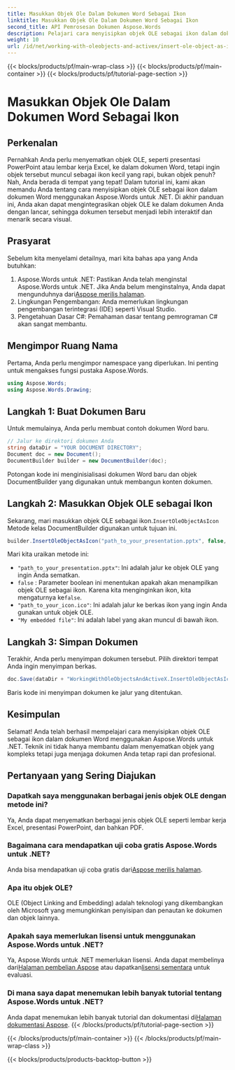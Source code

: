 ```yaml
---
title: Masukkan Objek Ole Dalam Dokumen Word Sebagai Ikon
linktitle: Masukkan Objek Ole Dalam Dokumen Word Sebagai Ikon
second_title: API Pemrosesan Dokumen Aspose.Words
description: Pelajari cara menyisipkan objek OLE sebagai ikon dalam dokumen Word menggunakan Aspose.Words untuk .NET. Ikuti panduan langkah demi langkah kami untuk menyempurnakan dokumen Anda.
weight: 10
url: /id/net/working-with-oleobjects-and-activex/insert-ole-object-as-icon/
---
```


{{< blocks/products/pf/main-wrap-class >}}
{{< blocks/products/pf/main-container >}}
{{< blocks/products/pf/tutorial-page-section >}}

# Masukkan Objek Ole Dalam Dokumen Word Sebagai Ikon

## Perkenalan

Pernahkah Anda perlu menyematkan objek OLE, seperti presentasi PowerPoint atau lembar kerja Excel, ke dalam dokumen Word, tetapi ingin objek tersebut muncul sebagai ikon kecil yang rapi, bukan objek penuh? Nah, Anda berada di tempat yang tepat! Dalam tutorial ini, kami akan memandu Anda tentang cara menyisipkan objek OLE sebagai ikon dalam dokumen Word menggunakan Aspose.Words untuk .NET. Di akhir panduan ini, Anda akan dapat mengintegrasikan objek OLE ke dalam dokumen Anda dengan lancar, sehingga dokumen tersebut menjadi lebih interaktif dan menarik secara visual.

## Prasyarat

Sebelum kita menyelami detailnya, mari kita bahas apa yang Anda butuhkan:

1.  Aspose.Words untuk .NET: Pastikan Anda telah menginstal Aspose.Words untuk .NET. Jika Anda belum menginstalnya, Anda dapat mengunduhnya dari[Aspose merilis halaman](https://releases.aspose.com/words/net/).
2. Lingkungan Pengembangan: Anda memerlukan lingkungan pengembangan terintegrasi (IDE) seperti Visual Studio.
3. Pengetahuan Dasar C#: Pemahaman dasar tentang pemrograman C# akan sangat membantu.

## Mengimpor Ruang Nama

Pertama, Anda perlu mengimpor namespace yang diperlukan. Ini penting untuk mengakses fungsi pustaka Aspose.Words.

```csharp
using Aspose.Words;
using Aspose.Words.Drawing;
```

## Langkah 1: Buat Dokumen Baru

Untuk memulainya, Anda perlu membuat contoh dokumen Word baru.

```csharp
// Jalur ke direktori dokumen Anda
string dataDir = "YOUR DOCUMENT DIRECTORY";
Document doc = new Document();
DocumentBuilder builder = new DocumentBuilder(doc);
```

Potongan kode ini menginisialisasi dokumen Word baru dan objek DocumentBuilder yang digunakan untuk membangun konten dokumen.

## Langkah 2: Masukkan Objek OLE sebagai Ikon

 Sekarang, mari masukkan objek OLE sebagai ikon.`InsertOleObjectAsIcon` Metode kelas DocumentBuilder digunakan untuk tujuan ini.

```csharp
builder.InsertOleObjectAsIcon("path_to_your_presentation.pptx", false, "path_to_your_icon.ico", "My embedded file");
```

Mari kita uraikan metode ini:
- `"path_to_your_presentation.pptx"`: Ini adalah jalur ke objek OLE yang ingin Anda sematkan.
- `false` : Parameter boolean ini menentukan apakah akan menampilkan objek OLE sebagai ikon. Karena kita menginginkan ikon, kita mengaturnya ke`false`.
- `"path_to_your_icon.ico"`: Ini adalah jalur ke berkas ikon yang ingin Anda gunakan untuk objek OLE.
- `"My embedded file"`: Ini adalah label yang akan muncul di bawah ikon.

## Langkah 3: Simpan Dokumen

Terakhir, Anda perlu menyimpan dokumen tersebut. Pilih direktori tempat Anda ingin menyimpan berkas.

```csharp
doc.Save(dataDir + "WorkingWithOleObjectsAndActiveX.InsertOleObjectAsIcon.docx");
```

Baris kode ini menyimpan dokumen ke jalur yang ditentukan.

## Kesimpulan

Selamat! Anda telah berhasil mempelajari cara menyisipkan objek OLE sebagai ikon dalam dokumen Word menggunakan Aspose.Words untuk .NET. Teknik ini tidak hanya membantu dalam menyematkan objek yang kompleks tetapi juga menjaga dokumen Anda tetap rapi dan profesional.

## Pertanyaan yang Sering Diajukan

### Dapatkah saya menggunakan berbagai jenis objek OLE dengan metode ini?

Ya, Anda dapat menyematkan berbagai jenis objek OLE seperti lembar kerja Excel, presentasi PowerPoint, dan bahkan PDF.

### Bagaimana cara mendapatkan uji coba gratis Aspose.Words untuk .NET?

 Anda bisa mendapatkan uji coba gratis dari[Aspose merilis halaman](https://releases.aspose.com/).

### Apa itu objek OLE?

OLE (Object Linking and Embedding) adalah teknologi yang dikembangkan oleh Microsoft yang memungkinkan penyisipan dan penautan ke dokumen dan objek lainnya.

### Apakah saya memerlukan lisensi untuk menggunakan Aspose.Words untuk .NET?

 Ya, Aspose.Words untuk .NET memerlukan lisensi. Anda dapat membelinya dari[Halaman pembelian Aspose](https://purchase.aspose.com/buy) atau dapatkan[lisensi sementara](https://purchase.aspose.com/temporary-license/) untuk evaluasi.

### Di mana saya dapat menemukan lebih banyak tutorial tentang Aspose.Words untuk .NET?

 Anda dapat menemukan lebih banyak tutorial dan dokumentasi di[Halaman dokumentasi Aspose](https://reference.aspose.com/words/net/).
{{< /blocks/products/pf/tutorial-page-section >}}

{{< /blocks/products/pf/main-container >}}
{{< /blocks/products/pf/main-wrap-class >}}

{{< blocks/products/products-backtop-button >}}
